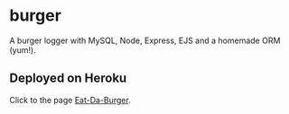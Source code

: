 # burger

A burger logger with MySQL, Node, Express, EJS and a homemade ORM (yum!).

## Deployed on Heroku
Click to the page [Eat-Da-Burger](https://eat-da-burger-huilingwu.herokuapp.com/).